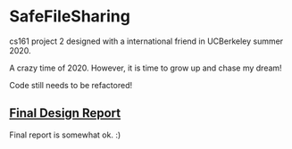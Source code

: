 # SafeFileSharing

cs161 project 2 designed with a international friend in UCBerkeley summer 2020.

A crazy time of 2020. However, it is time to grow up and chase my dream!

Code still needs to be refactored!

## [Final Design Report](./FinalReport.pdf)

Final report is somewhat ok. :)
